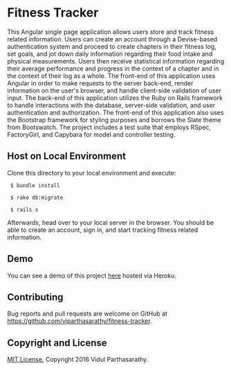 # Fitness Tracker
  This Angular single page application allows users store and track fitness related information. Users can create an account through a Devise-based authentication system and proceed to create chapters in their fitness log, set goals, and jot down daily information regarding their food intake and physical measurements. Users then receive statistical information regarding their average performance and progress in the context of a chapter and in the context of their log as a whole. The front-end of this application uses Angular in order to make requests to the server back-end, render information on the user's browser, and handle client-side validation of user input. The back-end of this application utilizes the Ruby on Rails framework to handle interactions with the database, server-side validation, and user authentication and authorization. The front-end of this application also uses the Bootstrap framework for styling purposes and borrows the Slate theme from Bootswatch. The project includes a test suite that employs RSpec, FactoryGirl, and Capybara for model and controller testing. 

## Host on Local Environment
Clone this directory to your local environment and execute:
```
 $ bundle install

 $ rake db:migrate

 $ rails s
```

Afterwards, head over to your local server in the browser. You should be able to create an account, sign in, and start tracking fitness related information.

## Demo

You can see a demo of this project [here](https://my-fitness-log.herokuapp.com/) hosted via Heroku.

## Contributing

Bug reports and pull requests are welcome on GitHub at https://github.com/viparthasarathy/fitness-tracker.


## Copyright and License

[MIT License.](https://github.com/viparthasarathy/fitness-tracker/blob/master/LICENSE.md) Copyright 2016 Vidul Parthasarathy.
